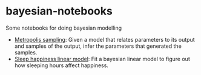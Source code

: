 # bayesian-notebooks
Some notebooks for doing bayesian modelling

- [Metropolis sampling](Metropolis.ipynb): Given a model that relates parameters to its output and samples of the output, infer the parameters that generated the samples.
- [Sleep happiness linear model](SleepHappy.ipynb): Fit a bayesian linear model to figure out how sleeping hours affect happiness.